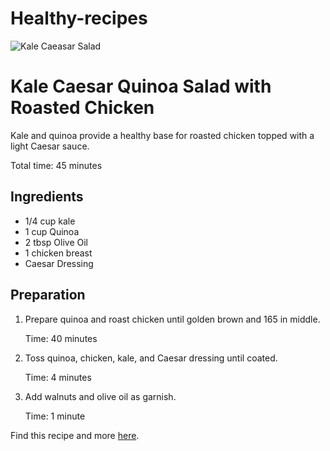 # Healthy-recipes
<!DOCTYPE html>
<html>

<head>
  <title>Quinoa and Kale Salad Recipe</title>
  <link href="style.css" type="text/css" rel="stylesheet">
</head>

<body>

  <img src="https://content.codecademy.com/courses/freelance-1/unit-2/salad.jpg" alt="Kale Caeasar Salad"/>
  <h1>Kale Caesar Quinoa Salad with Roasted Chicken</h1>
  <p class="description">Kale and quinoa provide a healthy base for roasted chicken topped with a light Caesar sauce.</p>

  <p id="cook-time">Total time: 45 minutes</p>

  <h2>Ingredients</h2>
  <ul class="ingredients">
    <li>1/4 cup kale</li>
    <li>1 cup Quinoa</li>
    <li>2 tbsp Olive Oil</li>
    <li>1 chicken breast</li>
    <li>Caesar Dressing</li>
  </ul>

  <h2>Preparation</h2>
  <ol>
    <li>
      <p>Prepare quinoa and roast chicken until golden brown and 165 in middle.</p>
      <p class="time">Time: 40 minutes</p>
    </li>
    <li>
      <p>Toss quinoa, chicken, kale, and Caesar dressing until coated.</p>
      <p class="time">Time: 4 minutes</p>
    </li>
    <li>
      <p>Add walnuts and olive oil as garnish.</p>
      <p class="time">Time: 1 minute</p>
    </li>
  </ol>

  <p class="citation">Find this recipe and more <a href="http://www.myrecipes.com/recipe/kale-caesar-salad-chicken" target="_blank" class="external-link">here</a>.</p>

</body>

</html>
